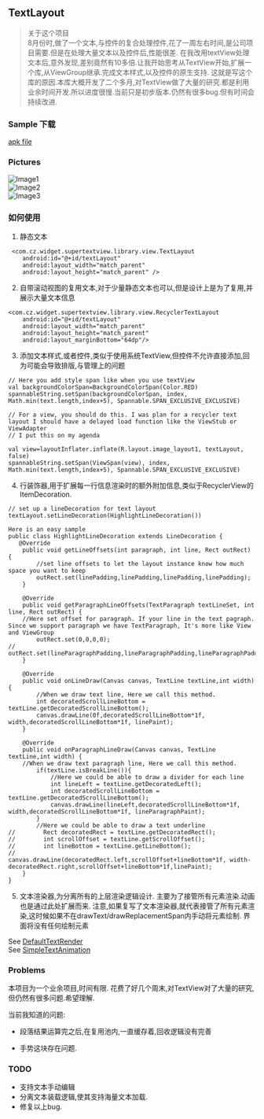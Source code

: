 ## TextLayout

> 关于这个项目<br>
8月份时,做了一个文本,与控件的复合处理控件,花了一周左右时间,是公司项目需要.但是在处理大量文本以及控件后,性能很差. 在我改用textView处理文本后,意外发现,差别竟然有10多倍.让我开始思考从TextView开始,扩展一个库,从ViewGroup继承.完成文本样式,以及控件的原生支持. 这就是写这个库的原因.本库大概开发了二个多月,对TextView做了大量的研究.都是利用业余时间开发.所以进度很慢.当前只是初步版本.仍然有很多bug.但有时间会持续改进.


### Sample 下载
[apk file](https://github.com/momodae/SuperTextView/blob/master/apk/app-debug.apk?raw=true)
    
### Pictures

![Image1](https://github.com/momodae/SuperTextView/blob/master/image/image1.gif?raw=true)<br>
![Image2](https://github.com/momodae/SuperTextView/blob/master/image/image2.gif?raw=true)<br>
![Image3](https://github.com/momodae/SuperTextView/blob/master/image/image3.gif?raw=true)<br>

### 如何使用

1. 静态文本
```
 <com.cz.widget.supertextview.library.view.TextLayout
    android:id="@+id/textLayout"
    android:layout_width="match_parent"
    android:layout_height="match_parent" />
```
  
2. 自带滚动视图的复用文本,对于少量静态文本也可以,但是设计上是为了复用,并展示大量文本信息

```
<com.cz.widget.supertextview.library.view.RecyclerTextLayout
    android:id="@+id/textLayout"
    android:layout_width="match_parent"
    android:layout_height="match_parent"
    android:layout_marginBottom="64dp"/>
```

3. 添加文本样式,或者控件,类似于使用系统TextView,但控件不允许直接添加,回为可能会导致排版,与管理上的问题

```
// Here you add style span like when you use textView
val backgroundColorSpan=BackgroundColorSpan(Color.RED)
spannableString.setSpan(backgroundColorSpan, index, Math.min(text.length,index+5), Spannable.SPAN_EXCLUSIVE_EXCLUSIVE)

// For a view, you should do this. I was plan for a recycler text layout I should have a delayed load function like the ViewStub or ViewAdapter
// I put this on my agenda

val view=layoutInflater.inflate(R.layout.image_layout1, textLayout, false)
spannableString.setSpan(ViewSpan(view), index, Math.min(text.length,index+5), Spannable.SPAN_EXCLUSIVE_EXCLUSIVE)
```

4. 行装饰器,用于扩展每一行信息渲染时的额外附加信息,类似于RecyclerView的ItemDecoration.

```
// set up a lineDecoration for text layout
textLayout.setLineDecoration(HighlightLineDecoration())

Here is an easy sample
public class HighlightLineDecoration extends LineDecoration {
   @Override
    public void getLineOffsets(int paragraph, int line, Rect outRect) {
        //set line offsets to let the layout instance know how much space you want to keep
        outRect.set(linePadding,linePadding,linePadding,linePadding);
    }

    @Override
    public void getParagraphLineOffsets(TextParagraph textLineSet, int line, Rect outRect) {
    //Here set offset for paragraph. If your line in the text pagraph. Since we support paragraph we have TextParagraph, It's more like View and ViewGroup 
        outRect.set(0,0,0,0);
//        outRect.set(lineParagraphPadding,lineParagraphPadding,lineParagraphPadding,lineParagraphPadding);
    }

    @Override
    public void onLineDraw(Canvas canvas, TextLine textLine,int width) {
        //When we draw text line, Here we call this method.
        int decoratedScrollLineBottom = textLine.getDecoratedScrollLineBottom();
        canvas.drawLine(0f,decoratedScrollLineBottom*1f, width,decoratedScrollLineBottom*1f, linePaint);
    }

    @Override
    public void onParagraphLineDraw(Canvas canvas, TextLine textLine,int width) {
    //When we draw text paragraph line, Here we call this method.
        if(textLine.isBreakLine()){
            //Here we could be able to draw a divider for each line
            int lineLeft = textLine.getDecoratedLeft();
            int decoratedScrollLineBottom = textLine.getDecoratedScrollLineBottom();
            canvas.drawLine(lineLeft,decoratedScrollLineBottom*1f, width,decoratedScrollLineBottom*1f, lineParagraphPaint);
        }
        //Here we could be able to draw a text underline
//        Rect decoratedRect = textLine.getDecoratedRect();
//        int scrollOffset = textLine.getScrollOffset();
//        int lineBottom = textLine.getLineBottom();
//        canvas.drawLine(decoratedRect.left,scrollOffset+lineBottom*1f, width-decoratedRect.right,scrollOffset+lineBottom*1f,linePaint);
    }
}
``` 

5. 文本渲染器,为分离所有的上层渲染逻辑设计. 主要为了接管所有元素渲染.动画也是通过此处扩展而来.
注意,如果复写了文本渲染器,就代表接管了所有元素渲染,这时候如果不在drawText/drawReplacementSpan内手动将元素绘制.
界面将没有任何绘制元素

See [DefaultTextRender](library/src/main/java/com/cz/widget/supertextview/library/render/DefaultTextRender)<br>
See [SimpleTextAnimation](library/src/main/java/com/cz/widget/supertextview/library/animation/SimpleTextAnimation)<br>


### Problems
本项目为一个业余项目,时间有限. 花费了好几个周末,对TextView对了大量的研究,但仍然有很多问题.希望理解.

当前我知道的问题:

* 段落结果运算完之后,在复用池内,一直缓存着,回收逻辑没有完善

* 手势这块存在问题.
 

### TODO
* 支持文本手动编辑
* 分离文本装载逻辑,使其支持海量文本加载. 
* 修复以上bug.
